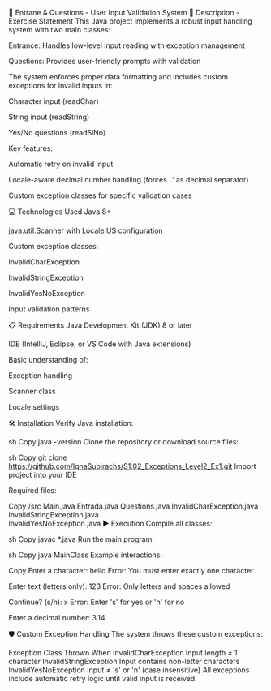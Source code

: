 📄 Entrane & Questions - User Input Validation System
📄 Description - Exercise Statement
This Java project implements a robust input handling system with two main classes:

Entrance: Handles low-level input reading with exception management

Questions: Provides user-friendly prompts with validation

The system enforces proper data formatting and includes custom exceptions for invalid inputs in:

Character input (readChar)

String input (readString)

Yes/No questions (readSiNo)

Key features:

Automatic retry on invalid input

Locale-aware decimal number handling (forces '.' as decimal separator)

Custom exception classes for specific validation cases

💻 Technologies Used
Java 8+

java.util.Scanner with Locale.US configuration

Custom exception classes:

InvalidCharException

InvalidStringException

InvalidYesNoException

Input validation patterns

📋 Requirements
Java Development Kit (JDK) 8 or later

IDE (IntelliJ, Eclipse, or VS Code with Java extensions)

Basic understanding of:

Exception handling

Scanner class

Locale settings

🛠️ Installation
Verify Java installation:

sh
Copy
java -version
Clone the repository or download source files:

sh
Copy
git clone https://github.com/IgnaSubirachs/S1.02_Exceptions_Level2_Ex1.git
Import project into your IDE

Required files:

Copy
/src
Main.java
Entrada.java
Questions.java
InvalidCharException.java
InvalidStringException.java  
InvalidYesNoException.java
▶️ Execution
Compile all classes:

sh
Copy
javac *.java
Run the main program:

sh
Copy
java MainClass
Example interactions:

Copy
Enter a character: hello
Error: You must enter exactly one character

Enter text (letters only): 123
Error: Only letters and spaces allowed

Continue? (s/n): x
Error: Enter 's' for yes or 'n' for no

Enter a decimal number: 3.14

🛡️ Custom Exception Handling
The system throws these custom exceptions:

Exception Class	Thrown When
InvalidCharException	Input length ≠ 1 character
InvalidStringException	Input contains non-letter characters
InvalidYesNoException	Input ≠ 's' or 'n' (case insensitive)
All exceptions include automatic retry logic until valid input is received.

